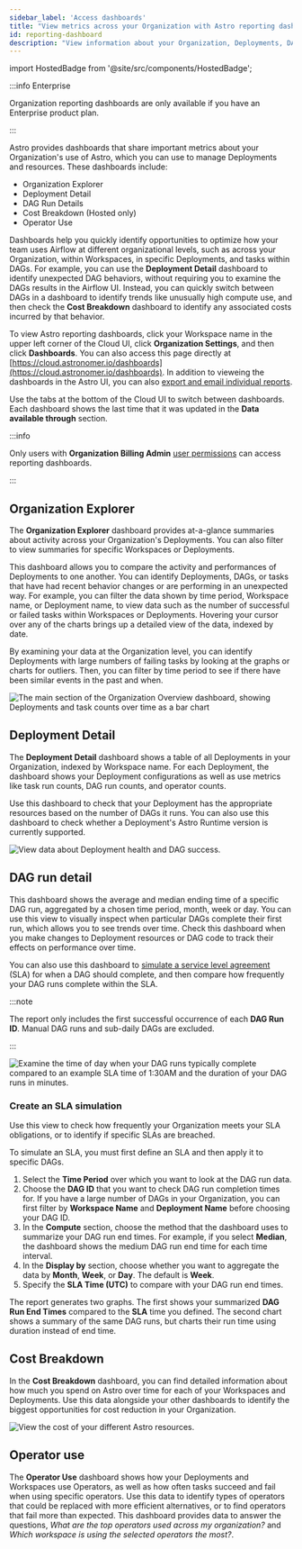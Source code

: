 ```yaml
---
sidebar_label: 'Access dashboards'
title: "View metrics across your Organization with Astro reporting dashboards"
id: reporting-dashboard
description: "View information about your Organization, Deployments, DAGs, and costs."
---
```


import HostedBadge from '@site/src/components/HostedBadge';

:::info Enterprise

Organization reporting dashboards are only available if you have an Enterprise product plan.

:::

Astro provides dashboards that share important metrics about your Organization's use of Astro, which you can use to manage Deployments and resources. These dashboards include:

- Organization Explorer
- Deployment Detail
- DAG Run Details
- Cost Breakdown (Hosted only)
- Operator Use

Dashboards help you quickly identify opportunities to optimize how your team uses Airflow at different organizational levels, such as across your Organization, within Workspaces, in specific Deployments, and tasks within DAGs. For example, you can use the **Deployment Detail** dashboard to identify unexpected DAG behaviors, without requiring you to examine the DAGs results in the Airflow UI. Instead, you can quickly switch between DAGs in a dashboard to identify trends like unusually high compute use, and then check the **Cost Breakdown** dashboard to identify any associated costs incurred by that behavior.

To view Astro reporting dashboards, click your Workspace name in the upper left corner of the Cloud UI, click **Organization Settings**, and then click **Dashboards**. You can also access this page directly at [https://cloud.astronomer.io/dashboards](https://cloud.astronomer.io/dashboards). In addition to vieweing the dashboards in the Astro UI, you can also [export and email individual reports](reporting-dash-exports.md).

Use the tabs at the bottom of the Cloud UI to switch between dashboards. Each dashboard shows the last time that it was updated in the **Data available through** section.

:::info

Only users with **Organization Billing Admin** [user permissions](user-permissions.md#organization-roles) can access reporting dashboards.

:::

## Organization Explorer

The **Organization Explorer** dashboard provides at-a-glance summaries about activity across your Organization's Deployments. You can also filter to view summaries for specific Workspaces or Deployments.

This dashboard allows you to compare the activity and performances of Deployments to one another. You can identify Deployments, DAGs, or tasks that have had recent behavior changes or are performing in an unexpected way. For example, you can filter the data shown by time period, Workspace name, or Deployment name, to view data such as the number of successful or failed tasks within Workspaces or Deployments. Hovering your cursor over any of the charts brings up a detailed view of the data, indexed by date.

By examining your data at the Organization level, you can identify Deployments with large numbers of failing tasks by looking at the graphs or charts for outliers. Then, you can filter by time period to see if there have been similar events in the past and when.

![The main section of the Organization Overview dashboard, showing Deployments and task counts over time as a bar chart](/img/docs/dash-organization-overview.png)

## Deployment Detail

The **Deployment Detail** dashboard shows a table of all Deployments in your Organization, indexed by Workspace name. For each Deployment, the dashboard shows your Deployment configurations as well as use metrics like task run counts, DAG run counts, and operator counts.

Use this dashboard to check that your Deployment has the appropriate resources based on the number of DAGs it runs. You can also use this dashboard to check whether a Deployment's Astro Runtime version is currently supported.

![View data about Deployment health and DAG success.](/img/docs/dash-deployment-detail.png)

## DAG run detail

This dashboard shows the average and median ending time of a specific DAG run, aggregated by a chosen time period, month, week or day. You can use this view to visually inspect when particular DAGs complete their first run, which allows you to see trends over time. Check this dashboard when you make changes to Deployment resources or DAG code to track their effects on performance over time.

You can also use this dashboard to [simulate a service level agreement](#create-an-sla-simulation) (SLA) for when a DAG should complete, and then compare how frequently your DAG runs complete within the SLA.

:::note

The report only includes the first successful occurrence of each **DAG Run ID**. Manual DAG runs and sub-daily DAGs are excluded.

:::

![Examine the time of day when your DAG runs typically complete compared to an example SLA time of 1:30AM and the duration of your DAG runs in minutes.](/img/docs/dash-DAG-run-detail.png)

### Create an SLA simulation

Use this view to check how frequently your Organization meets your SLA obligations, or to identify if specific SLAs are breached.

To simulate an SLA, you must first define an SLA and then apply it to specific DAGs.

1. Select the **Time Period** over which you want to look at the DAG run data.
2. Choose the **DAG ID** that you want to check DAG run completion times for. If you have a large number of DAGs in your Organization, you can first filter by **Workspace Name** and **Deployment Name** before choosing your DAG ID.
3. In the **Compute** section, choose the method that the dashboard uses to summarize your DAG run end times. For example, if you select **Median**, the dashboard shows the medium DAG run end time for each time interval.
4. In the **Display by** section, choose whether you want to aggregate the data by **Month**, **Week**, or **Day**. The default is **Week**.
4. Specify the **SLA Time (UTC)** to compare with your DAG run end times.

The report generates two graphs. The first shows your summarized **DAG Run End Times** compared to the **SLA** time you defined. The second chart shows a summary of the same DAG runs, but charts their run time using duration instead of end time.

## Cost Breakdown
<HostedBadge/>

In the **Cost Breakdown** dashboard, you can find detailed information about how much you spend on Astro over time for each of your Workspaces and Deployments. Use this data alongside your other dashboards to identify the biggest opportunities for cost reduction in your Organization.

![View the cost of your different Astro resources.](/img/docs/dash-cost-breakdown.png)

## Operator use

The **Operator Use** dashboard shows how your Deployments and Workspaces use Operators, as well as how often tasks succeed and fail when using specific operators. Use this data to identify types of operators that could be replaced with more efficient alternatives, or to find operators that fail more than expected. This dashboard provides data to answer the questions, *What are the top operators used across my organization?* and *Which workspace is using the selected operators the most?*.